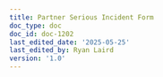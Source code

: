 ```yaml
---
title: Partner Serious Incident Form
doc_type: doc
doc_id: doc-1202
last_edited_date: '2025-05-25'
last_edited_by: Ryan Laird
version: '1.0'
---
```



